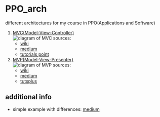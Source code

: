 # PPO_arch
different architectures for my course in PPO(Applications and Software)

1. [MVC(Model-View-Controller)][mvc_wiki]\
    ![diagram of MVC][mvc_img]
    sources:
    * [wiki][mvc_wiki]
    * [medium][mvc_link_1]
    * [tutorials point][mvc_link_2]
2. [MVP(Model-View-Presenter)][mvp_wiki]\
    ![diagram of MVP][mvp_img]
    sources:
    * [wiki][mvp_wiki]
    * [medium][mvp_link_1]
    * [tutsplus][mvp_link_2]

additional info
---------------
* simple example with differences: [medium][additional_info]

[mvc_wiki]: https://en.wikipedia.org/wiki/Model%E2%80%93view%E2%80%93controller
[mvc_img]: https://upload.wikimedia.org/wikipedia/commons/a/a0/MVC-Process.svg "Diagram of MVC"
[mvc_link_1]: https://medium.com/upday-devs/android-architecture-patterns-part-1-model-view-controller-3baecef5f2b6
[mvc_link_2]: https://www.tutorialspoint.com/python_design_patterns/python_design_patterns_model_view_controller.htm
[mvp_wiki]: https://en.wikipedia.org/wiki/Model%E2%80%93view%E2%80%93presenter
[mvp_img]: https://upload.wikimedia.org/wikipedia/commons/d/dc/Model_View_Presenter_GUI_Design_Pattern.png "Diagram of MVP"
[mvp_link_1]: https://medium.com/@cervonefrancesco/model-view-presenter-android-guidelines-94970b430ddf
[mvp_link_2]: https://code.tutsplus.com/tutorials/an-introduction-to-model-view-presenter-on-android--cms-26162
[additional_info]: https://medium.com/cr8resume/make-you-hand-dirty-with-mvp-model-view-presenter-eab5b5c16e42